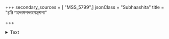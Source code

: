 +++
secondary_sources = [ "MSS_5799",]
jsonClass = "Subhaashita"
title = "इति गदन्तमनन्तरमङ्गना"

+++

<details><summary>Text</summary>

इति गदन्तमनन्तरमङ्गना भुजयुगोन्नमनोच्चतरस्तनी।  
प्रणयिनं रभसादुदरश्रिया वलिभयालिभयादिव सस्वजे॥
</details>
